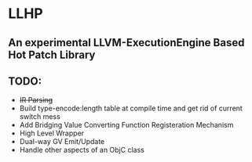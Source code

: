 # LLHP
## An experimental LLVM-ExecutionEngine Based Hot Patch Library

## TODO:  
  - <del>IR Parsing</del>
  - Build type-encode:length table at compile time and get rid of current switch mess
  - Add Bridging Value Converting Function Registeration Mechanism
  - High Level Wrapper
  - Dual-way GV Emit/Update
  - Handle other aspects of an ObjC class

